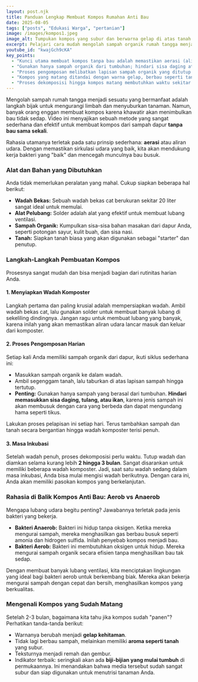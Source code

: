 ```yaml
---
layout: post.njk
title: Panduan Lengkap Membuat Kompos Rumahan Anti Bau
date: 2025-08-05
tags: ["posts", "Edukasi Warga", "pertanian"]
image: /images/kompos1.jpeg
image_alt: Tumpukan kompos yang subur dan berwarna gelap di atas tanah
excerpt: Pelajari cara mudah mengolah sampah organik rumah tangga menjadi kompos yang subur tanpa menimbulkan bau tak sedap. Pahami rahasia di balik proses pengomposan aerobik yang efektif dan ramah lingkungan.
youtube_id: "kwajGch9cKA"
key_points:
  - "Kunci utama membuat kompos tanpa bau adalah memastikan aerasi (aliran udara) yang baik di dalam wadah."
  - "Gunakan hanya sampah organik dari tumbuhan; hindari sisa daging atau ikan untuk mencegah hama."
  - "Proses pengomposan melibatkan lapisan sampah organik yang ditutup dengan tanah secara berkala."
  - "Kompos yang matang ditandai dengan warna gelap, berbau seperti tanah, dan terkadang ditumbuhi biji-bijian."
  - "Proses dekomposisi hingga kompos matang membutuhkan waktu sekitar 2-3 bulan."
---
```


Mengolah sampah rumah tangga menjadi sesuatu yang bermanfaat adalah langkah bijak untuk mengurangi limbah dan menyuburkan tanaman. Namun, banyak orang enggan membuat kompos karena khawatir akan menimbulkan bau tidak sedap. Video ini menyajikan sebuah metode yang sangat sederhana dan efektif untuk membuat kompos dari sampah dapur **tanpa bau sama sekali**.

Rahasia utamanya terletak pada satu prinsip sederhana: **aerasi** atau aliran udara. Dengan memastikan sirkulasi udara yang baik, kita akan mendukung kerja bakteri yang "baik" dan mencegah munculnya bau busuk.

### Alat dan Bahan yang Dibutuhkan

Anda tidak memerlukan peralatan yang mahal. Cukup siapkan beberapa hal berikut:
* **Wadah Bekas:** Sebuah wadah bekas cat berukuran sekitar 20 liter sangat ideal untuk memulai.
* **Alat Pelubang:** Solder adalah alat yang efektif untuk membuat lubang ventilasi.
* **Sampah Organik:** Kumpulkan sisa-sisa bahan masakan dari dapur Anda, seperti potongan sayur, kulit buah, dan sisa nasi.
* **Tanah:** Siapkan tanah biasa yang akan digunakan sebagai "starter" dan penutup.

### Langkah-Langkah Pembuatan Kompos

Prosesnya sangat mudah dan bisa menjadi bagian dari rutinitas harian Anda.

#### 1. Menyiapkan Wadah Komposter
Langkah pertama dan paling krusial adalah mempersiapkan wadah. Ambil wadah bekas cat, lalu gunakan solder untuk membuat banyak lubang di sekeliling dindingnya. Jangan ragu untuk membuat lubang yang banyak, karena inilah yang akan memastikan aliran udara lancar masuk dan keluar dari komposter.

#### 2. Proses Pengomposan Harian
Setiap kali Anda memiliki sampah organik dari dapur, ikuti siklus sederhana ini:
* Masukkan sampah organik ke dalam wadah.
* Ambil segenggam tanah, lalu taburkan di atas lapisan sampah hingga tertutup.
* **Penting:** Gunakan hanya sampah yang berasal dari tumbuhan. **Hindari memasukkan sisa daging, tulang, atau ikan**, karena jenis sampah ini akan membusuk dengan cara yang berbeda dan dapat mengundang hama seperti tikus.

Lakukan proses pelapisan ini setiap hari. Terus tambahkan sampah dan tanah secara bergantian hingga wadah komposter terisi penuh.

#### 3. Masa Inkubasi
Setelah wadah penuh, proses dekomposisi perlu waktu. Tutup wadah dan diamkan selama kurang lebih **2 hingga 3 bulan**. Sangat disarankan untuk memiliki beberapa wadah komposter. Jadi, saat satu wadah sedang dalam masa inkubasi, Anda bisa mulai mengisi wadah berikutnya. Dengan cara ini, Anda akan memiliki pasokan kompos yang berkelanjutan.

### Rahasia di Balik Kompos Anti Bau: Aerob vs Anaerob

Mengapa lubang udara begitu penting? Jawabannya terletak pada jenis bakteri yang bekerja.
* **Bakteri Anaerob:** Bakteri ini hidup tanpa oksigen. Ketika mereka mengurai sampah, mereka menghasilkan gas berbau busuk seperti amonia dan hidrogen sulfida. Inilah penyebab kompos menjadi bau.
* **Bakteri Aerob:** Bakteri ini membutuhkan oksigen untuk hidup. Mereka mengurai sampah organik secara efisien tanpa menghasilkan bau tak sedap.

Dengan membuat banyak lubang ventilasi, kita menciptakan lingkungan yang ideal bagi bakteri aerob untuk berkembang biak. Mereka akan bekerja mengurai sampah dengan cepat dan bersih, menghasilkan kompos yang berkualitas.

### Mengenali Kompos yang Sudah Matang

Setelah 2-3 bulan, bagaimana kita tahu jika kompos sudah "panen"? Perhatikan tanda-tanda berikut:
* Warnanya berubah menjadi **gelap kehitaman**.
* Tidak lagi berbau sampah, melainkan memiliki **aroma seperti tanah** yang subur.
* Teksturnya menjadi remah dan gembur.
* Indikator terbaik: seringkali akan ada **biji-bijian yang mulai tumbuh** di permukaannya. Ini menandakan bahwa media tersebut sudah sangat subur dan siap digunakan untuk menutrisi tanaman Anda.
